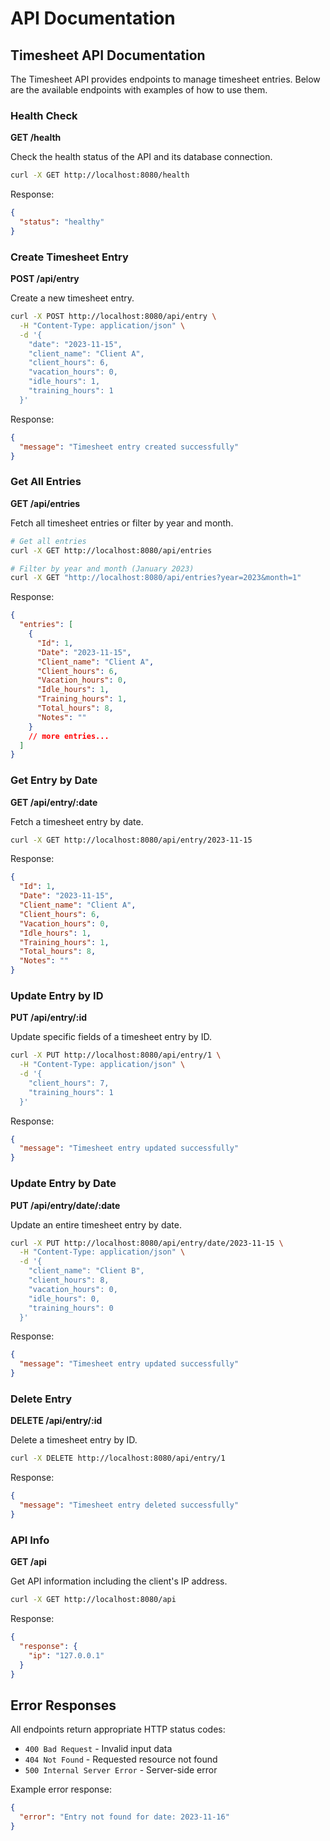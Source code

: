 # API Documentation

## Timesheet API Documentation

The Timesheet API provides endpoints to manage timesheet entries. Below are the
available endpoints with examples of how to use them.

### Health Check

**GET /health**

Check the health status of the API and its database connection.

```bash
curl -X GET http://localhost:8080/health
```

Response:

```json
{
  "status": "healthy"
}
```

### Create Timesheet Entry

**POST /api/entry**

Create a new timesheet entry.

```bash
curl -X POST http://localhost:8080/api/entry \
  -H "Content-Type: application/json" \
  -d '{
    "date": "2023-11-15",
    "client_name": "Client A",
    "client_hours": 6,
    "vacation_hours": 0,
    "idle_hours": 1,
    "training_hours": 1
  }'
```

Response:

```json
{
  "message": "Timesheet entry created successfully"
}
```

### Get All Entries

**GET /api/entries**

Fetch all timesheet entries or filter by year and month.

```bash
# Get all entries
curl -X GET http://localhost:8080/api/entries

# Filter by year and month (January 2023)
curl -X GET "http://localhost:8080/api/entries?year=2023&month=1"
```

Response:

```json
{
  "entries": [
    {
      "Id": 1,
      "Date": "2023-11-15",
      "Client_name": "Client A",
      "Client_hours": 6,
      "Vacation_hours": 0,
      "Idle_hours": 1,
      "Training_hours": 1,
      "Total_hours": 8,
      "Notes": ""
    }
    // more entries...
  ]
}
```

### Get Entry by Date

**GET /api/entry/:date**

Fetch a timesheet entry by date.

```bash
curl -X GET http://localhost:8080/api/entry/2023-11-15
```

Response:

```json
{
  "Id": 1,
  "Date": "2023-11-15",
  "Client_name": "Client A",
  "Client_hours": 6,
  "Vacation_hours": 0,
  "Idle_hours": 1,
  "Training_hours": 1,
  "Total_hours": 8,
  "Notes": ""
}
```

### Update Entry by ID

**PUT /api/entry/:id**

Update specific fields of a timesheet entry by ID.

```bash
curl -X PUT http://localhost:8080/api/entry/1 \
  -H "Content-Type: application/json" \
  -d '{
    "client_hours": 7,
    "training_hours": 1
  }'
```

Response:

```json
{
  "message": "Timesheet entry updated successfully"
}
```

### Update Entry by Date

**PUT /api/entry/date/:date**

Update an entire timesheet entry by date.

```bash
curl -X PUT http://localhost:8080/api/entry/date/2023-11-15 \
  -H "Content-Type: application/json" \
  -d '{
    "client_name": "Client B",
    "client_hours": 8,
    "vacation_hours": 0,
    "idle_hours": 0,
    "training_hours": 0
  }'
```

Response:

```json
{
  "message": "Timesheet entry updated successfully"
}
```

### Delete Entry

**DELETE /api/entry/:id**

Delete a timesheet entry by ID.

```bash
curl -X DELETE http://localhost:8080/api/entry/1
```

Response:

```json
{
  "message": "Timesheet entry deleted successfully"
}
```

### API Info

**GET /api**

Get API information including the client's IP address.

```bash
curl -X GET http://localhost:8080/api
```

Response:

```json
{
  "response": {
    "ip": "127.0.0.1"
  }
}
```

## Error Responses

All endpoints return appropriate HTTP status codes:

- `400 Bad Request` - Invalid input data
- `404 Not Found` - Requested resource not found
- `500 Internal Server Error` - Server-side error

Example error response:

```json
{
  "error": "Entry not found for date: 2023-11-16"
}
```
